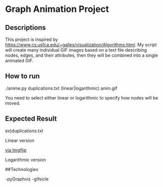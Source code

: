 # Graph Animation Project

## Descriptions
This project is inspired by https://www.cs.usfca.edu/~galles/visualization/Algorithms.html.
My script will create many individual GIF images based on a text file describing nodes, edges, and their attributes, then they will be combined into a single animated GIF.

## How to run 

./anime.py duplications.txt (linear|logarithmic) anim.gif

You need to select either linear or logarithmic to specify how nodes will be  moved. 

## Expected Result
ex)duplications.txt

Linear version 


<a href="https://imgflip.com/gif/48qpfl">via Imgflip</a></p></div>



Logarithmic version


##Technologies

-pyGraphviz
-gifsicle


